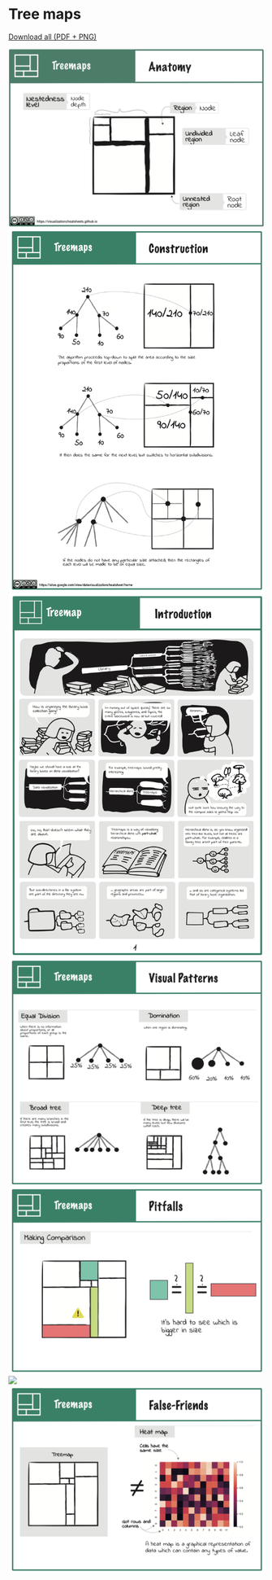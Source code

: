 # Tree maps

[Download all (PDF + PNG)](pfds/treemap-all.zip)


[![](figures/anatomy/treemap.png)](pdfs/treemap_anatomy.pdf)
[![](figures/construction/treemap.png)](pdfs/treemap_construction.pdf)
[![](figures/introduction/treemap.png)](pdfs/treemap_introduction.pdf)
[![](figures/visualpatterns/treemap.png)](pdfs/treemap_visualpatterns.pdf)
[![](figures/pitfalls/treemap.png)](pdfs/treemap_pitfals.pdf)
[![](figures/relatives/treemap.png)](pdfs/treemap_relatives.pdf)
[![](figures/falsefriends/treemap.png)](pdfs/treemap_falsefriends.pdf)
